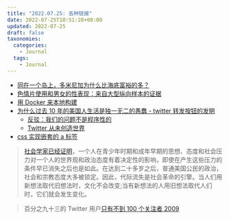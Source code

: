 ```yaml
---
title: "2022.07.25: 各种链接"
date: 2022-07-25T10:51:28+08:00
updated: 2022-07-25
draft: false
taxonomies:
  categories:
    - Journal
  tags:
    - Journal
---
```


- [同在一个岛上，多米尼加为什么比海底富裕的多？](https://www.thefitzwilliam.com/p/hispaniolas-great-divergence)
- [色情片使用和男女的性表现：来自大型纵向样本的证据](https://www.cambridge.org/core/journals/psychological-medicine/article/porn-use-and-mens-and-womens-sexual-performance-evidence-from-a-large-longitudinal-sample/665B68D9E195A19B5825F9411B059927)
- [用 Docker 来本地构建](https://matt-rickard.com/non-obvious-docker-uses/)
- [为什么过去 10 年的美国人生活是独一无二的愚蠢 - twitter 转发按钮的发明](https://www.theatlantic.com/magazine/archive/2022/05/social-media-democracy-trust-babel/629369/)
  - [反驳：我们的问题不是程序性的](https://www.city-journal.org/our-problems-arent-procedural)
  - [Twitter 从未创造世界](https://scholars-stage.org/the-world-that-twitter-never-made/)
- [css 实现嵌套的 a 标签](https://codepen.io/pwkip/pen/oGMZjb)

> [社会学家已经证明](https://journals.sagepub.com/doi/10.1177/2378023116669726)，一个人在青少年时期和成年早期的思想、态度和社会压力对一个人的世界观和政治态度有着决定性的影响，即使在产生这些压力的条件早已消失之后也是如此。在达到二十多岁之后，普通美国公民的政治，社会和宗教态度大多被锁定。因此，代际流失是社会革命的引擎。当人们用新想法取代旧想法时，文化不会改变;当有新想法的人用旧想法取代人们时，它们就会发生变化。

> 百分之九十三的 Twitter 用户[只有不到 100 个关注者 2009](https://www.key4biz.it/files/000270/00027033.pdf)

<!-- more -->
